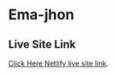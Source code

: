 # Ema-jhon
## Live Site Link 
 [Click Here Netlify live site link](https://app.netlify.com/sites/sprightly-biscochitos-114622/overview).


